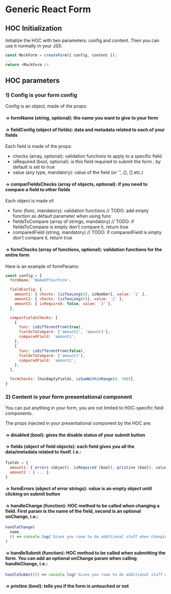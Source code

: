 # Generic React Form

## HOC Initialization

Initialize the HOC with two parameters: config and content.
Then you can use it normally in your JSX.

```javascript
const MockForm = createForm({ config, content });
...
return <MockForm />
```

## HOC parameters

### 1) Config is your form config

Config is an object, made of the props:

#### -> formName (string, optional): the name you want to give to your form

#### -> fieldConfig (object of fields): data and metadata related to each of your fields

Each field is made of the props:
- checks (array, optional): validation functions to apply to a specific field
- isRequired (bool, optional): is this field required to submit the form ; by default is set to true
- value (any type, mandatory): value of the field (or '', {}, [] etc.)

#### -> comparFieldsChecks (array of objects, optional): if you need to compare a field to other fields

Each object is made of:
- func (func, mandatory): validation functions
// TODO: add empty function as default parameter when using func
- fieldsToCompare (array of strings, mandatory)
// TODO: if fieldsToCompare is empty don't compare it, return true
- comparedField (string, mandatory)
// TODO: if comparedField is empty don't compare it, return true

#### -> formChecks (array of functions, optional): validation functions for the entire form

Here is an example of formParams:

```javascript
const config = {
  formName: 'NameOfYourForm',

  fieldConfig: {
    amount1: { checks: [isTooLong(6), isNumber], value: '1' },
    amount2: { checks: [isTooLong(6)], value: '2' },
    amount3: { isRequired: false, value: '3' },
  },

  comparFieldsChecks: [
    {
      func: isDifferentFrom(true),
      fieldsToCompare: ['amount2', 'amount3'],
      comparedField: 'amount1',
    },
    {
      func: isDifferentFrom(false),
      fieldsToCompare: ['amount3'],
      comparedField: 'amount2',
    },
  ],

  formChecks: [hasEmptyFields, isSumWithinRange(0, 100)],
}
```

### 2) Content is your form presentational component

You can put anything in your form, you are not limited to HOC-specific field components.

The props injected in your presentational component by the HOC are:

#### -> disabled (bool): gives the disable status of your submit button

#### -> fields (object of field objects): each field gives you all the data/metadata related to itself. I.e.:

```javascript
fields = {
  amount1: { errors (object), isRequired (bool), pristine (bool), value (any type) },
  amount2 : { ... },
}
```

#### -> formErrors (object of error strings): value is an empty object until clicking on submit button

#### -> handleChange (function): HOC method to be called when changing a field. First param is the name of the field, second is an optional onChange, i.e.:

```javascript
handleChange(
  name,
  () => console.log('Gives you room to do additional stuff when changing a field value')
)
```

#### -> handleSubmit (function): HOC method to be called when submitting the form. You can add an optional onChange param when calling handleChange, i.e.:

```javascript
handleSubmit(() => console.log('Gives you room to do additional stuff during submit'))
```

#### -> pristine (bool): tells you if the form is untouched or not
